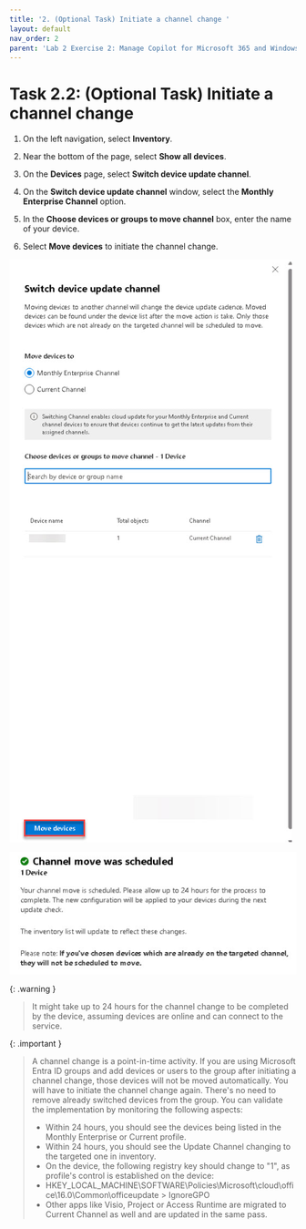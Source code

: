 ```yaml
---
title: '2. (Optional Task) Initiate a channel change '
layout: default
nav_order: 2
parent: 'Lab 2 Exercise 2: Manage Copilot for Microsoft 365 and Windows Copilot'
---
```


# Task 2.2: (Optional Task) Initiate a channel change

1. On the left navigation, select **Inventory**.  

1. Near the bottom of the page, select **Show all devices**. 

1. On the **Devices** page, select **Switch device update channel**. 

1. On the **Switch device update channel** window, select the **Monthly Enterprise Channel** option. 

1. In the **Choose devices or groups to move channel** box, enter the name of your device. 

1. Select **Move devices** to initiate the channel change. 

![16a.jpg](../media/16a.jpg)   

![17a.jpg](../media/17a.jpg) 
 
{: .warning }
> It might take up to 24 hours for the channel change to be completed by the device, assuming devices are online and can connect to the service. 

{: .important }
> A channel change is a point-in-time activity. If you are using Microsoft Entra ID groups and add devices or users to the group after initiating a channel change, those devices will not be moved automatically. You will have to initiate the channel change again. There's no need to remove already switched devices from the group. 
> You can validate the implementation by monitoring the following aspects: 
> - Within 24 hours, you should see the devices being listed in the Monthly Enterprise or Current profile. 
> - Within 24 hours, you should see the Update Channel changing to the targeted one in inventory. 
> - On the device, the following registry key should change to "1", as profile's control is established on the device: 
> - HKEY_LOCAL_MACHINE\SOFTWARE\Policies\Microsoft\cloud\office\16.0\Common\officeupdate > IgnoreGPO 
> - Other apps like Visio, Project or Access Runtime are migrated to Current Channel as well and are updated in the same pass. 
